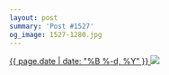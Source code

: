 ```yaml
---
layout: post
summary: 'Post #1527'
og_image: 1527-1280.jpg
---
```


<p>
 <time>
  <a href="/1527">
   {{ page.date | date: "%B %-d, %Y" }}
  </a>
 </time>
 <a href="/1527">
  <img sizes="(min-width: 700px) 50vw, calc(100vw - 2rem)" src="{{ site.assets_url }}/1527-640.jpg" srcset="{{ site.assets_url }}/1527-320.jpg 320w, {{ site.assets_url }}/1527-640.jpg 640w, {{ site.assets_url }}/1527-960.jpg 960w, {{ site.assets_url }}/1527-1280.jpg 1280w"/>
 </a>
</p>
